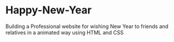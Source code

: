 # Happy-New-Year
Building a Professional website for wishing New Year to friends and relatives in a animated way using HTML and CSS
